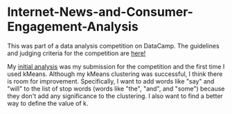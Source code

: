 # Internet-News-and-Consumer-Engagement-Analysis

This was part of a data analysis competition on DataCamp. The guidelines and judging criteria for the competition are [here!](https://github.com/melina-diaz/Internet-News-and-Consumer-Engagement-Analysis/blob/main/Instructions.ipynb)

My [initial analysis](https://github.com/melina-diaz/Internet-News-and-Consumer-Engagement-Analysis/blob/main/Analysis-1st-Try.ipynb) was my submission for the competition and the first time I used kMeans. Although my kMeans clustering was successful, I think there is room for improvement. Specifically, I want to add words like "say" and "will" to the list of stop words (words like "the", "and", and "some") because they don't add any significance to the clustering. I also want to find a better way to define the value of k.
